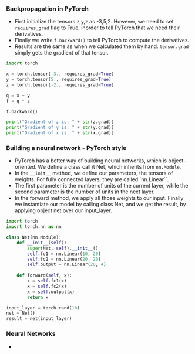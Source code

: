 
### Backpropagation in PyTorch

- First initialize the tensors z,y,z as -3,5,2. However, we need to set `requires_grad` flag to True, inorder to tell PyTorch that we need their derivatives.
- Finally we write `f.backward()` to tell PyTorch to compute the derivatives.
- Results are the same as when we calculated them by hand. `tensor.grad` simply gets the gradient of that tensor.

```python
import torch

x = torch.tensor(-3., requires_grad=True)
y = torch.tensor(5., requires_grad=True)
z = torch.tensor(-2., requires_grad=True)

q = x + y
f = q * z

f.backward()

print("Gradient of z is: " + str(z.grad))
print("Gradient of y is: " + str(y.grad))
print("Gradient of x is: " + str(x.grad))
```

### Building a neural network - PyTorch style
- PyTorch has a better way of building neural networks, which is object-oriented. We define a class call it Net, which inherits from `nn.Module`.
- In the `__init__` method, we define our parameters, the tensors of weights. For fully connected layers, they are called `nn.Linear``. 
- The first parameter is the number of units of the current layer, while the second parameter is the number of units in the next layer.
- In the forward method, we apply all those weights to our input. Finally we instantiate our model by calling class Net, and we get the result, by applying object net over our input_layer.

```python
import torch
import torch.nn as nn

class Net(nn.Module):
    def __init__(self):
        super(Net, self).__init__()
        self.fc1 = nn.Linear(10, 20)
        self.fc2 = nn.Linear(20, 20)
        self.output = nn.Linear(20, 4)
        
    def forward(self, x):
        x = self.fc1(x)
        x = self.fc2(x)
        x = self.output(x)
        return x

input_layer = torch.rand(10)
net = Net()
result = net(input_layer)
```

### Neural Networks
- 

















